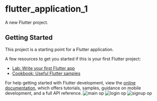 # flutter_application_1

A new Flutter project.

## Getting Started

This project is a starting point for a Flutter application.

A few resources to get you started if this is your first Flutter project:

- [Lab: Write your first Flutter app](https://docs.flutter.dev/get-started/codelab)
- [Cookbook: Useful Flutter samples](https://docs.flutter.dev/cookbook)

For help getting started with Flutter development, view the
[online documentation](https://docs.flutter.dev/), which offers tutorials,
samples, guidance on mobile development, and a full API reference.
![main op](https://user-images.githubusercontent.com/113667646/200874935-dafea332-95cb-44f1-aaa4-dda5c76daf3f.png)
![login op](https://user-images.githubusercontent.com/113667646/200874969-86e91c38-f1ea-49a3-8fd0-60d7e90c8fe1.png)
![signup op](https://user-images.githubusercontent.com/113667646/200875014-bc982a66-262a-4b1d-9c0a-6c7d869d655f.png)
